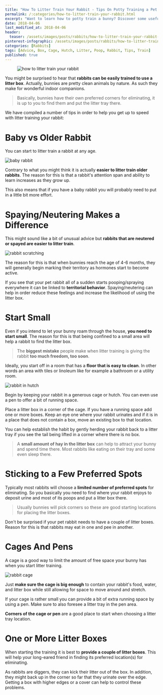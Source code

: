 ```yaml
---
title: "How To Litter Train Your Rabbit - Tips On Potty Training a Pet Bunny"
permalink: /:categories/how-to-litter-train-your-rabbit.html
excerpt: "Want to learn how to potty train a bunny? Discover some usefull tips on litter training your pet rabbit."
date: 2018-04-06
last_modified_at: 2018-04-06
header:
  teaser: /assets/images/posts/rabbits/how-to-litter-train-your-rabbit-teaser.jpg
pinterest-infographic: /assets/images/posts/rabbits/how-to-litter-train-your-rabbit-infographic.png
categories: [Rabbits]
tags: [Advice, Box, Cage, Hutch, Litter, Poop, Rabbit, Tips, Train]
published: true
---
```


<figure>
  <img src="{{ site.url }}/assets/images/posts/rabbits/how-to-litter-train-your-rabbit.jpg" alt="how to litter train your rabbit" class="title-banner">
</figure>

You might be surprised to hear that **rabbits can be easily trained to use a litter box**. Actually, bunnies are pretty clean animals by nature. As such they make for wonderful indoor companions.

> Basically, bunnies have their own preferred corners for eliminating, it is up to you to find them and put the litter tray there.

We have compiled a number of tips in order to help you get up to speed with litter training your rabbit:

# Baby vs Older Rabbit

You can start to litter train a rabbit at any age.

<img src="{{ site.url }}/assets/images/posts/rabbits/baby-rabbit.jpg" alt="baby rabbit" class="align-right">

Contrary to what you might think it is actually **easier to litter train older rabbits**. The reason for this is that a rabbit's attention span and ability to learn increases as they grow up.

This also means that if you have a baby rabbit you will probably need to put in a little bit more effort.

# Spaying/Neutering Makes a Difference

This might sound like a bit of unusual advice but **rabbits that are neutered or spayed are easier to litter train**.

<img src="{{ site.url }}/assets/images/posts/rabbits/rabbit-scratching.jpg" alt="rabbit scratching" class="align-right">

The reason for this is that when bunnies reach the age of 4-6 months, they will generally begin marking their territory as hormones start to become active.

If you see that your pet rabbit all of a sudden starts pooping/spraying everywhere it can be linked to **territorial behavior**. Spaying/neutering can help in order reduce these feelings and increase the likelihood of using the litter box.

# Start Small

Even if you intend to let your bunny roam through the house, **you need to start small**. The reason for this is that being confined to a small area will help a rabbit to find the litter box. 

> The **biggest mistake** people make when litter training is giving the rabbit **too much freedom, too soon**.

Ideally, you start off in a room that has a **floor that is easy to clean**. In other words an area with tiles or linoleum like for example a bathroom or a utility room.

<img src="{{ site.url }}/assets/images/posts/rabbits/rabbit-in-hutch.jpg" alt="rabbit in hutch" class="align-right">

Begin by keeping your rabbit in a generous cage or hutch. You can even use a pen to offer a bit of running space.

Place a litter box in a corner of the cage. If you have a running space add one or more boxes. Keep an eye one where your rabbit urinates and if it is in a place that does not contain a box, move an existing box to that location.

You can help establish the habit by gently herding your rabbit back to a litter tray if you see the tail being lifted in a corner where there is no box.

> A **small amount of hay in the litter box** can help to attract your bunny and spend time there. Most rabbits like eating on their tray and some even sleep there.

# Sticking to a Few Preferred Spots

Typically most rabbits will choose a **limited number of preferred spots** for eliminating. So you basically you need to find where your rabbit enjoys to deposit urine and most of its poops and put a litter box there.

> Usually bunnies will pick corners so these are good starting locations for placing the litter boxes.

Don't be surprised if your pet rabbit needs to have a couple of litter boxes. Reason for this is that rabbits may eat in one and pee in another.

# Cages And Pens

A cage is a good way to limit the amount of free space your bunny has when you start litter training.

<img src="{{ site.url }}/assets/images/posts/rabbits/rabbit-cage.jpg" alt="rabbit cage" class="align-right">

Just **make sure the cage is big enough** to contain your rabbit's food, water, and litter box while still allowing for space to move around and stretch.

If your cage is rather small you can provide a bit of extra running space by using a pen. Make sure to also foresee a litter tray in the pen area.

**Corners of the cage or pen** are a good place to start when choosing a litter tray location.

# One or More Litter Boxes

When starting the training it is best to **provide a couple of litter boxes**. This will help your long-eared friend in finding its preferred location(s) for eliminating.

As rabbits are diggers, they can kick their litter out of the box. In addition, they might back up in the corner so far that they urinate over the edge. Getting a box with higher edges or a cover can help to control these problems.
